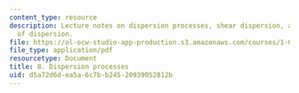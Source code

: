 ```yaml
---
content_type: resource
description: Lecture notes on dispersion processes, shear dispersion, and other mechanisms
  of dispersion.
file: https://ol-ocw-studio-app-production.s3.amazonaws.com/courses/1-061-transport-processes-in-the-environment-fall-2008/d5a72d6dea5a6c7bb24520939052812b_lec_08.pdf
file_type: application/pdf
resourcetype: Document
title: 8. Dispersion processes
uid: d5a72d6d-ea5a-6c7b-b245-20939052812b
---
```

